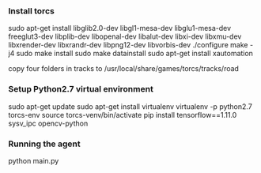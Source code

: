 
### Install torcs
sudo apt-get install libglib2.0-dev libgl1-mesa-dev libglu1-mesa-dev freeglut3-dev libplib-dev libopenal-dev libalut-dev libxi-dev libxmu-dev libxrender-dev libxrandr-dev libpng12-dev libvorbis-dev
./configure
make -j4
sudo make install
sudo make datainstall
sudo apt-get install xautomation

copy four folders in tracks to /usr/local/share/games/torcs/tracks/road

### Setup Python2.7 virtual environment 
sudo apt-get update
sudo apt-get install virtualenv
virtualenv -p python2.7 torcs-env
source torcs-venv/bin/activate
pip install tensorflow==1.11.0 sysv_ipc opencv-python

### Running the agent
python main.py

